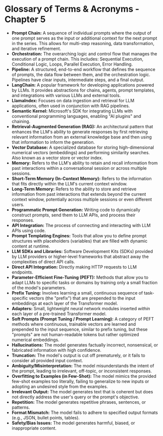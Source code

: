 # Glossary of Terms & Acronyms - Chapter 5

*   **Prompt Chain:** A sequence of individual prompts where the output of one prompt serves as the input or additional context for the next prompt in the series. This allows for multi-step reasoning, data transformation, and iterative refinement.
*   **Orchestration:** The overarching logic and control flow that manages the execution of a prompt chain. This includes: Sequential Execution, Conditional Logic, Loops, Parallel Execution, Error Handling.
*   **Pipeline:** A structured, end-to-end workflow that defines the sequence of prompts, the data flow between them, and the orchestration logic. Pipelines have clear inputs, intermediate steps, and a final output.
*   **LangChain:** A popular framework for developing applications powered by LLMs. It provides abstractions for chains, agents, prompt templates, and integrations with various LLMs and external tools.
*   **LlamaIndex:** Focuses on data ingestion and retrieval for LLM applications, often used in conjunction with RAG pipelines.
*   **Semantic Kernel:** Microsoft's SDK for integrating LLMs with conventional programming languages, enabling "AI plugins" and chaining.
*   **Retrieval-Augmented Generation (RAG):** An architectural pattern that enhances the LLM's ability to generate responses by first retrieving relevant information from an external knowledge base and then using that information to inform the generation.
*   **Vector Database:** A specialized database for storing high-dimensional numerical vectors (embeddings) and performing similarity searches. Also known as a vector store or vector index.
*   **Memory:** Refers to the LLM's ability to retain and recall information from past interactions within a conversational session or across multiple sessions.
*   **Short-Term Memory (In-Context Memory):** Refers to the information that fits directly within the LLM's current context window.
*   **Long-Term Memory:** Refers to the ability to store and retrieve information from past interactions that extends beyond the current context window, potentially across multiple sessions or even different users.
*   **Programmatic Prompt Generation:** Writing code to dynamically construct prompts, send them to LLM APIs, and process their responses.
*   **API Integration:** The process of connecting and interacting with LLM APIs using code.
*   **Prompt Templating Engines:** Tools that allow you to define prompt structures with placeholders (variables) that are filled with dynamic content at runtime.
*   **LLM SDKs and Libraries:** Software Development Kits (SDKs) provided by LLM providers or higher-level frameworks that abstract away the complexities of direct API calls.
*   **Direct API Integration:** Directly making HTTP requests to LLM endpoints.
*   **Parameter-Efficient Fine-Tuning (PEFT):** Methods that allow you to adapt LLMs to specific tasks or domains by training only a small fraction of the model's parameters.
*   **Prefix Tuning:** Involves learning a small, continuous sequence of task-specific vectors (the "prefix") that are prepended to the input embeddings at each layer of the Transformer model.
*   **Adapters:** Small, lightweight neural network modules inserted *within* each layer of a pre-trained Transformer model.
*   **Soft Prompts (Prompt Tuning / Prompt Learning):** A category of PEFT methods where continuous, trainable vectors are learned and prepended to the input sequence, similar to prefix tuning, but these "prompts" are not human-readable tokens but rather optimized numerical embeddings.
*   **Hallucinations:** The model generates factually incorrect, nonsensical, or fabricated information with high confidence.
*   **Truncation:** The model's output is cut off prematurely, or it fails to consider all provided input context.
*   **Ambiguity/Misinterpretation:** The model misunderstands the intent of the prompt, leading to irrelevant, off-topic, or inconsistent responses.
*   **Overfitting to Examples (in Few-Shot):** The model mimics the provided few-shot examples too literally, failing to generalize to new inputs or adopting an undesired style from the examples.
*   **Irrelevant Output:** The model generates text that is coherent but does not directly address the user's query or the prompt's objective.
*   **Repetition:** The model generates repetitive phrases, sentences, or patterns.
*   **Format Mismatch:** The model fails to adhere to specified output formats (e.g., JSON, bullet points, tables).
*   **Safety/Bias Issues:** The model generates harmful, biased, or inappropriate content.
